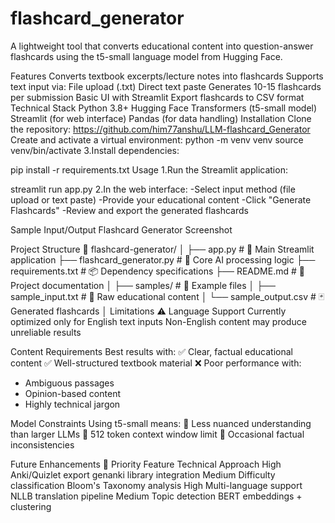 # flashcard_generator
A lightweight tool that converts educational content into question-answer flashcards using the t5-small language model from Hugging Face.

Features
Converts textbook excerpts/lecture notes into flashcards
Supports text input via:
File upload (.txt)
Direct text paste
Generates 10-15 flashcards per submission
Basic UI with Streamlit
Export flashcards to CSV format
Technical Stack
Python 3.8+
Hugging Face Transformers (t5-small model)
Streamlit (for web interface)
Pandas (for data handling)
Installation
Clone the repository:
https://github.com/him77anshu/LLM-flashcard_Generator
Create and activate a virtual environment:
python -m venv venv
source venv/bin/activate
3.Install dependencies:

pip install -r requirements.txt
Usage
1.Run the Streamlit application:

streamlit run app.py
2.In the web interface: -Select input method (file upload or text paste) -Provide your educational content -Click "Generate Flashcards" -Review and export the generated flashcards

Sample Input/Output
Flashcard Generator Screenshot

Project Structure 📂
flashcard-generator/
│
├── app.py                  # 🚀 Main Streamlit application
├── flashcard_generator.py   # 🤖 Core AI processing logic
├── requirements.txt         # 📦 Dependency specifications
├── README.md               # 📖 Project documentation
│
├── samples/                # 🧪 Example files
│   ├── sample_input.txt    # 📝 Raw educational content
│   └── sample_output.csv   # 🃏 Generated flashcards
│
Limitations ⚠️
Language Support
Currently optimized only for English text inputs
Non-English content may produce unreliable results

Content Requirements
Best results with:
✅ Clear, factual educational content
✅ Well-structured textbook material
❌ Poor performance with:
  - Ambiguous passages
  - Opinion-based content
  - Highly technical jargon

Model Constraints
Using t5-small means:
🔸 Less nuanced understanding than larger LLMs
🔸 512 token context window limit
🔸 Occasional factual inconsistencies

Future Enhancements 🚀
Priority	Feature	Technical Approach
High	Anki/Quizlet export	genanki library integration
Medium	Difficulty classification	Bloom's Taxonomy analysis
High	Multi-language support	NLLB translation pipeline
Medium	Topic detection	BERT embeddings + clustering
